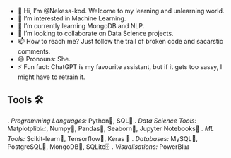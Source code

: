 - 👋 Hi, I’m @Nekesa-kod. Welcome to my learning and unlearning world.
- 👀 I’m interested in Machine Learning. 
- 🌱 I’m currently learning MongoDB and NLP.
- 💞️ I’m looking to collaborate on Data Science projects.
- 📫 How to reach me? Just follow the trail of broken code and sacarstic comments.
- 😄 Pronouns: She.
- ⚡ Fun fact: ChatGPT is my favourite assistant, but if it gets too sassy, I might have to retrain it.
  
## Tools 🛠️
. *Programming Languages:* Python🐍, SQL🧩
. *Data Science Tools:*    Matplotplib📈, Numpy🔢, Pandas🐼, Seaborn🌊, Jupyter Notebooks📒
. *ML Tools:*              Scikit-learn🤖, Tensorflow🔮, Keras 🧠
. *Databases:*             MySQL🐬, PostgreSQL🐘, MongoDB🌱, SQLite🗄️
. *Visualisations:*        PowerBI📊

<!---
Nekesa-kod/Nekesa-kod is a ✨ special ✨ repository because its `README.md` (this file) appears on your GitHub profile.
You can click the Preview link to take a look at your changes.
--->
